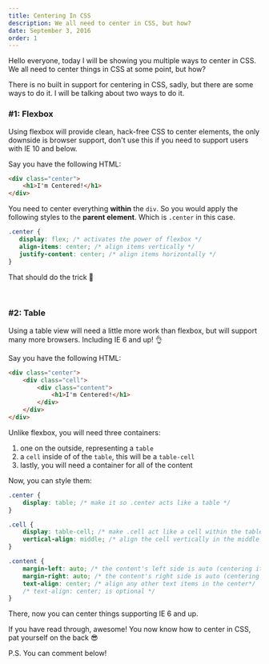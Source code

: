 ```yaml
---
title: Centering In CSS
description: We all need to center in CSS, but how?
date: September 3, 2016
order: 1
---
```


Hello everyone, today I will be showing you multiple ways to center in CSS. We all need to center things in CSS at some point, but how?

There is no built in support for centering in CSS, sadly, but there are some ways to do it. I will be talking about two ways to do it.

### #1: Flexbox

Using flexbox will provide clean, hack-free CSS to center elements, the only downside is browser support, don't use this if you need to support users with IE 10 and below.

Say you have the following HTML:

```html
<div class="center">
    <h1>I'm Centered!</h1>
</div>
```

You need to center everything **within** the `div`. So you would apply the following styles to the **parent element**. Which is `.center` in this case.

```css
.center {
   display: flex; /* activates the power of flexbox */
   align-items: center; /* align items vertically */
   justify-content: center; /* align items horizontally */
}
```

That should do the trick 👊

<br/>

### #2: Table

Using a table view will need a little more work than flexbox, but will support many more browsers. Including IE 6 and up! 👌

Say you have the following HTML:

```html
<div class="center">
    <div class="cell">
        <div class="content">
            <h1>I'm Centered!</h1>
        </div>
    </div>
</div>
```

Unlike flexbox, you will need three containers:

1. one on the outside, representing a `table`
2. a `cell` inside of of the `table`, this will be a `table-cell`
3. lastly, you will need a container for all of the content


Now, you can style them:

```css
.center {
    display: table; /* make it so .center acts like a table */
}

.cell {
    display: table-cell; /* make .cell act like a cell within the table */
    vertical-align: middle; /* align the cell vertically in the middle */
}

.content {
    margin-left: auto; /* the content's left side is auto (centering it) */
    margin-right: auto; /* the content's right side is auto (centering it) */
    text-align: center; /* align any other text items in the center*/
    /* text-align: center; is optional */
}
```

There, now you can center things supporting IE 6 and up.

If you have read through, awesome! You now know how to center in CSS, pat yourself on the back 😎

P.S. You can comment below!

<div id="disqus_thread"></div>
<script src="../../comments.js"></script>

